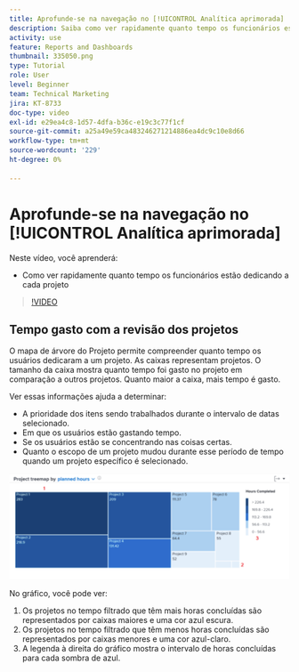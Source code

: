 ```yaml
---
title: Aprofunde-se na navegação no [!UICONTROL Analítica aprimorada]
description: Saiba como ver rapidamente quanto tempo os funcionários estão dedicando a cada projeto no Workfront.
activity: use
feature: Reports and Dashboards
thumbnail: 335050.png
type: Tutorial
role: User
level: Beginner
team: Technical Marketing
jira: KT-8733
doc-type: video
exl-id: e29ea4c8-1d57-4dfa-b36c-e19c3c77f1cf
source-git-commit: a25a49e59ca483246271214886ea4dc9c10e8d66
workflow-type: tm+mt
source-wordcount: '229'
ht-degree: 0%

---
```


# Aprofunde-se na navegação no [!UICONTROL Analítica aprimorada]

Neste vídeo, você aprenderá:

* Como ver rapidamente quanto tempo os funcionários estão dedicando a cada projeto

>[!VIDEO](https://video.tv.adobe.com/v/335050/?quality=12&learn=on)

## Tempo gasto com a revisão dos projetos

O mapa de árvore do Projeto permite compreender quanto tempo os usuários dedicaram a um projeto. As caixas representam projetos. O tamanho da caixa mostra quanto tempo foi gasto no projeto em comparação a outros projetos. Quanto maior a caixa, mais tempo é gasto.

Ver essas informações ajuda a determinar:

* A prioridade dos itens sendo trabalhados durante o intervalo de datas selecionado.
* Em que os usuários estão gastando tempo.
* Se os usuários estão se concentrando nas coisas certas.
* Quanto o escopo de um projeto mudou durante esse período de tempo quando um projeto específico é selecionado.

![Uma imagem que mostra um mapa de árvore do projeto com números em áreas descritas nos marcadores abaixo](assets/section-2-7.png)

No gráfico, você pode ver:

1. Os projetos no tempo filtrado que têm mais horas concluídas são representados por caixas maiores e uma cor azul escura.
1. Os projetos no tempo filtrado que têm menos horas concluídas são representados por caixas menores e uma cor azul-claro.
1. A legenda à direita do gráfico mostra o intervalo de horas concluídas para cada sombra de azul.
